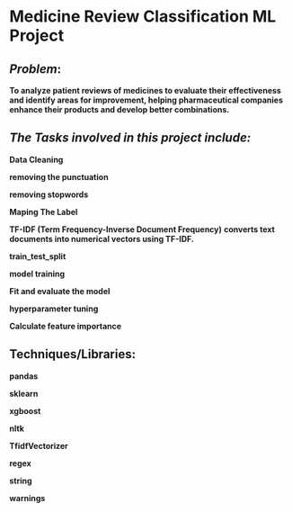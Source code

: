 # Medicine Review Classification ML Project



## ***Problem***:

**To analyze patient reviews of medicines to evaluate their effectiveness and identify areas for improvement, helping pharmaceutical companies enhance their products and develop better combinations.**



## ***The Tasks involved in this project include:***

**Data Cleaning**

**removing the punctuation**

**removing stopwords**

**Maping The Label**

**TF-IDF (Term Frequency-Inverse Document Frequency)** ****converts text documents into numerical vectors using TF-IDF.****

**train_test_split**

**model training**

**Fit and evaluate the model**

**hyperparameter tuning**

**Calculate feature importance**



## Techniques/Libraries:

**pandas**

**sklearn**

**xgboost**

**nltk**

**TfidfVectorizer**

**regex**

**string**











**warnings**
